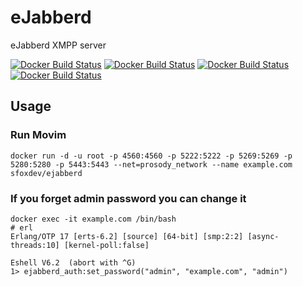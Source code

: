 # eJabberd

eJabberd XMPP server

[![Docker Build Status](https://img.shields.io/docker/build/sfoxdev/ejabberd.svg?style=flat-square)]()
[![Docker Build Status](https://img.shields.io/docker/automated/sfoxdev/ejabberd.svg?style=flat-square)]()
[![Docker Build Status](https://img.shields.io/docker/pulls/sfoxdev/ejabberd.svg?style=flat-square)]()
[![Docker Build Status](https://img.shields.io/docker/stars/sfoxdev/ejabberd.svg?style=flat-square)]()

## Usage

### Run Movim
```
docker run -d -u root -p 4560:4560 -p 5222:5222 -p 5269:5269 -p 5280:5280 -p 5443:5443 --net=prosody_network --name example.com sfoxdev/ejabberd
```

### If you forget admin password you can change it
```
docker exec -it example.com /bin/bash
# erl
Erlang/OTP 17 [erts-6.2] [source] [64-bit] [smp:2:2] [async-threads:10] [kernel-poll:false]

Eshell V6.2  (abort with ^G)
1> ejabberd_auth:set_password("admin", "example.com", "admin")
```
